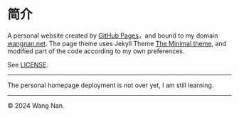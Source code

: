 # 简介
A personal website created by [GitHub Pages](https://pages.github.com/)，and bound to my domain
[wangnan.net](https://wangnan.net/).
The page theme uses Jekyll Theme [The Minimal theme](https://github.com/pages-themes/minimal),
and modified part of the code according to my own preferences. 

See [LICENSE](/LICENSE).

---

The personal homepage deployment is not over yet, I am still learning.

---

&copy; 2024 Wang Nan.
